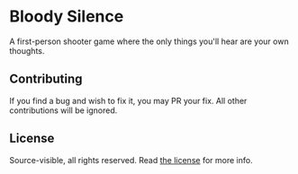 # Bloody Silence
A first-person shooter game where the only things you'll hear are your own
thoughts.

## Contributing
If you find a bug and wish to fix it, you may PR your fix. All other
contributions will be ignored.

## License
Source-visible, all rights reserved. Read [the license](LICENSE) for more info.
